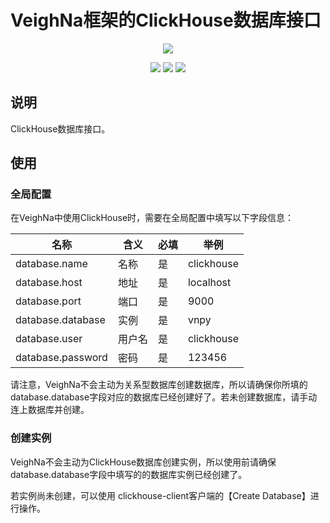 # VeighNa框架的ClickHouse数据库接口

<p align="center">
  <img src ="https://vnpy.oss-cn-shanghai.aliyuncs.com/vnpy-logo.png"/>
</p>

<p align="center">
    <img src ="https://img.shields.io/badge/version-1.0.0-blueviolet.svg"/>
    <img src ="https://img.shields.io/badge/platform-windows|linux|macos-yellow.svg"/>
    <img src ="https://img.shields.io/badge/python-3.10|3.11|3.12-blue.svg" />
</p>

## 说明

ClickHouse数据库接口。

## 使用

### 全局配置

在VeighNa中使用ClickHouse时，需要在全局配置中填写以下字段信息：

|名称|含义|必填|举例|
|---------|----|---|---|
|database.name|名称|是|clickhouse|
|database.host|地址|是|localhost|
|database.port|端口|是|9000|
|database.database|实例|是|vnpy|
|database.user|用户名|是|clickhouse|
|database.password|密码|是|123456|

请注意，VeighNa不会主动为关系型数据库创建数据库，所以请确保你所填的database.database字段对应的数据库已经创建好了。若未创建数据库，请手动连上数据库并创建。

### 创建实例

VeighNa不会主动为ClickHouse数据库创建实例，所以使用前请确保database.database字段中填写的的数据库实例已经创建了。

若实例尚未创建，可以使用 clickhouse-client客户端的【Create Database】进行操作。

